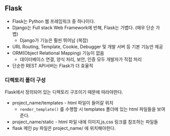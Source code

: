 ## Flask

* Flask는 Python 웹 프레임워크 중 하나이다.
* Django는 Full stack Web Framework에 반해, Flask는 가볍다. (매우 단순 가볍)
  * Django가 기능은 훨씬 뛰어남 (복잡)
* URL Routing, Template, Cookie, Debugger 및 개발 서버 등 기본 기능만 제공
* ORM(Object Relational Mapping) 기능이 없음
  * 데이터베이스 연결, 양식 처리, 보안, 인증 모두 개발자가 직접 처리
* 단순한 REST API서버는 Flask가 더 효율적

### 디렉토리 폴더 구성

Flask에서 정의되어 있는 디렉토리 구조이기 때문에 따라야한다.

* project_name/templates - html 파일이 들어갈 위치
  * ```render_template()``` 를 수행할 시 templates 폴더에 있는 html 파일들을 보여준다.
* project_name/static - html 파일 내에 이미지,js,css 링크를 참조하는 파일들
* flask 메인 py 파일은 project_name/ 에 위치해야한다.